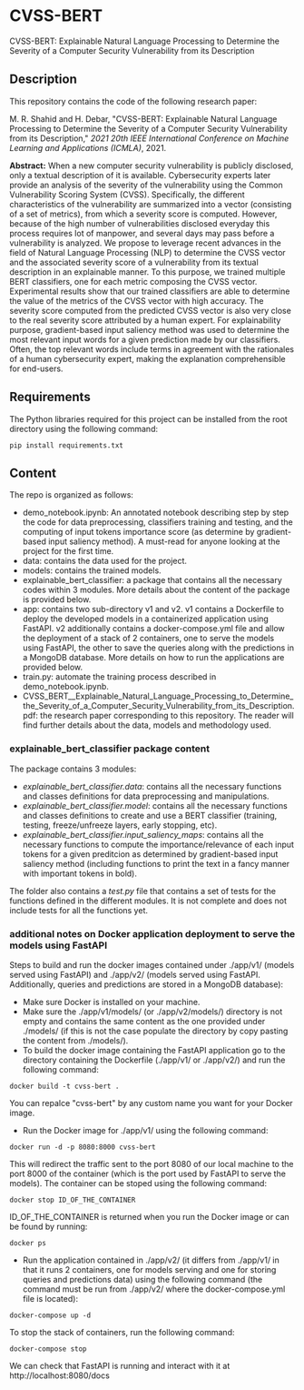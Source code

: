 # CVSS-BERT
CVSS-BERT: Explainable Natural Language Processing to Determine the Severity of a Computer Security Vulnerability from its Description

## Description

This repository contains the code of the following research paper:

M. R. Shahid and H. Debar, "CVSS-BERT: Explainable Natural Language Processing to Determine the Severity of a Computer Security Vulnerability from its Description," *2021 20th IEEE International Conference on Machine Learning and Applications (ICMLA)*, 2021.

**Abstract:** When a new computer security vulnerability is publicly disclosed, only a textual description of it is available. Cybersecurity experts later provide an analysis of the severity of the vulnerability using the Common Vulnerability Scoring System (CVSS). Specifically, the different characteristics of the vulnerability are summarized into a vector (consisting of a set of metrics), from which a severity score is computed. However, because of the high number of vulnerabilities disclosed everyday this process requires lot of manpower, and several days may pass before a vulnerability is analyzed. We propose to leverage recent advances in the field of Natural Language Processing (NLP) to determine the CVSS vector and the associated severity score of a vulnerability from its textual description in an explainable manner. To this purpose, we trained multiple BERT classifiers, one for each metric composing the CVSS vector. Experimental results show that our trained classifiers are able to determine the value of the metrics of the CVSS vector with high accuracy. The severity score computed from the predicted CVSS vector is also very close to the real severity score attributed by a human expert. For explainability purpose, gradient-based input saliency method was used to determine the most relevant input words for a given prediction made by our classifiers. Often, the top relevant words include terms in agreement with the rationales of a human cybersecurity expert, making the explanation comprehensible for end-users.

## Requirements
The Python libraries required for this project can be installed from the root directory using the following command:
```
pip install requirements.txt
```


## Content

The repo is organized as follows:
* demo_notebook.ipynb: An annotated notebook describing step by step the code for data preprocessing, classifiers training and testing, and the computing of input tokens importance score (as determine by gradient-based input saliency method). A must-read for anyone looking at the project for the first time.
* data: contains the data used for the project.
* models: contains the trained models.
* explainable_bert_classifier: a package that contains all the necessary codes within 3 modules. More details about the content of the package is provided below.
* app: contains two sub-directory v1 and v2. v1 contains a Dockerfile to deploy the developed models in a containerized application using FastAPI. v2 additionally contains a docker-compose.yml file and allow the deployment of a stack of 2 containers, one to serve the models using FastAPI, the other to save the queries along with the predictions in a MongoDB database. More details on how to run the applications are provided below.
* train.py: automate the training process described in demo_notebook.ipynb.
* CVSS_BERT__Explainable_Natural_Language_Processing_to_Determine_the_Severity_of_a_Computer_Security_Vulnerability_from_its_Description.pdf: the research paper corresponding to this repository. The reader will find further details about the data, models and methodology used.

### explainable_bert_classifier package content

The package contains 3 modules:
- *explainable_bert_classifier.data*: contains all the necessary functions and classes definitions for data preprocessing and manipulations.
- *explainable_bert_classifier.model*: contains all the necessary functions and classes definitions to create and use a BERT classifier (training, testing, freeze/unfreeze layers, early stopping, etc).
- *explainable_bert_classifier.input_saliency_maps*: contains all the necessary functions to compute the importance/relevance of each input tokens for a given preditcion as determined by gradient-based input saliency method (including functions to print the text in a fancy manner with important tokens in bold).

The folder also contains a *test.py* file that contains a set of tests for the functions defined in the different modules. It is not complete and does not include tests for all the functions yet.


### additional notes on Docker application deployment to serve the models using FastAPI
Steps to build and run the docker images contained under ./app/v1/ (models served using FastAPI) and ./app/v2/ (models served using FastAPI. Additionally, queries and predictions are stored in a MongoDB database):
- Make sure Docker is installed on your machine.
- Make sure the ./app/v1/models/ (or ./app/v2/models/) directory is not empty and contains the same content as the one provided under ./models/ (if this is not the case populate the directory by copy pasting the content from ./models/).
- To build the docker image containing the FastAPI application go to the directory containing the Dockerfile (./app/v1/ or ./app/v2/) and run the following command:
```
docker build -t cvss-bert .
```
You can repalce "cvss-bert" by any custom name you want for your Docker image.
- Run the Docker image for ./app/v1/ using the following command:
```
docker run -d -p 8080:8000 cvss-bert
```
This will redirect the traffic sent to the port 8080 of our local machine to the port 8000 of the container (which is the port used by FastAPI to serve the models). The container can be stoped using the following command:
```
docker stop ID_OF_THE_CONTAINER
```
ID_OF_THE_CONTAINER is returned when you run the Docker image or can be found by running:
```
docker ps
```
- Run the application contained in ./app/v2/ (it differs from ./app/v1/ in that it runs 2 containers, one for models serving and one for storing queries and predictions data) using the following command (the command must be run from ./app/v2/ where the docker-compose.yml file is located):
```
docker-compose up -d
```
To stop the stack of containers, run the following command:
```
docker-compose stop
```

We can check that FastAPI is running and interact with it at http://localhost:8080/docs 


